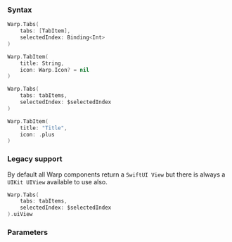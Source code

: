 ### Syntax

```swift
Warp.Tabs(
    tabs: [TabItem],
    selectedIndex: Binding<Int>
)

Warp.TabItem(
    title: String,
    icon: Warp.Icon? = nil
)
```
```swift
Warp.Tabs(
    tabs: tabItems,
    selectedIndex: $selectedIndex
)

Warp.TabItem(
    title: "Title",
    icon: .plus
)
```

### Legacy support

By default all Warp components return a `SwiftUI View` but there is always a `UIKit UIView` available to use also.

```swift example
Warp.Tabs(
    tabs: tabItems,
    selectedIndex: $selectedIndex
).uiView
```

### Parameters

<api-table type=iOS component="Tabs" />
